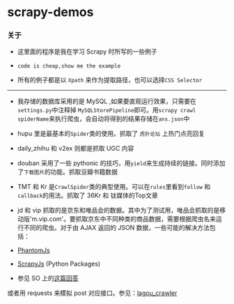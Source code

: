 # scrapy-demos


### 关于

* 这里面的程序是我在学习 Scrapy 时所写的一些例子

* `code is cheap,show me the example`

* 所有的例子都是以 `Xpath` 来作为提取路径，也可以选择`CSS Selector`
---

* 我存储的数据库采用的是 MySQL ,如果要直观运行效果，只需要在`settings.py`中注释掉
`MySQLStorePipeline`即可。用`scrapy crawl spiderName`来执行爬虫，会自动将得到的结果存储在`ans.json`中

* hupu 里是最基本的`Spider`类的使用。抓取了 `虎扑论坛` 上热门点亮回复

* daily_zhihu 和 v2ex 则都是抓取 UGC 内容

* douban 采用了一些 pythonic 的技巧，用`yield`来生成持续的链接。同时添加了`下载图片`的功能。抓取豆瓣书籍数据

* TMT 和 Kr 是`CrawlSpider`类的典型使用。可以在`rules`里看到`follow` 和 `callback`的用法。抓取了 36Kr 和 钛媒体的Top文章

* jd 和 vip 抓取的是京东和唯品会的数据。其中为了测试用，唯品会抓取的是移动版'm.vip.com'。要抓取京东中不同种类的商品数据，需要根据爬虫名来运行不同的爬虫。对于由 AJAX 返回的 JSON 数据，一些可能的解决方法包括：

- [PhantomJs](http://phantomjs.org/)

- [ScrapyJs](https://pypi.python.org/pypi/scrapyjs/0.1.1) (Python Packages)

- 参见 SO 上的[这篇回答](http://stackoverflow.com/questions/8550114/can-scrapy-be-used-to-scrape-dynamic-content-from-websites-that-are-using-ajax)

或者用 requests 来模拟 post 对应接口。参见：[lagou_crawler](https://github.com/Allianzcortex/lagou_crawler)
